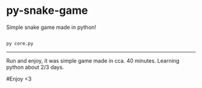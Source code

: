 # py-snake-game
 Simple snake game made in python!

```py

py core.py

```


---


Run and enjoy, it was simple game made in cca. 40 minutes.
Learning python about 2/3 days.

#Enjoy <3
